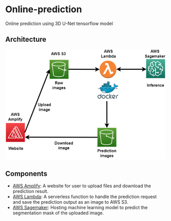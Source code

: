 # Online-prediction
Online prediction using 3D U-Net tensorflow model

## Architecture

![Architecture](images/architecture.png)

## Components
* [AWS Amplify](): A website for user to upload files and download the prediction result.
* [AWS Lambda](lambda/): A serverless function to handle the prediction request and save the prediction output as an image to AWS S3.
* [AWS Sagemaker](): Hosting machine learning model to predict the segmentation mask of the uploaded image.

